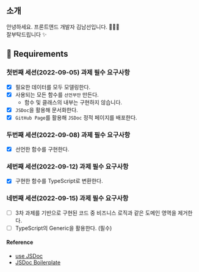 ## 소개

안녕하세요. 프론트앤드 개발자 김남선입니다. 👩🏻‍💻  
잘부탁드립니다 ✨

## 📝 Requirements

### 첫번째 세션(2022-09-05) 과제 필수 요구사항

- [x] 필요한 데이터를 모두 모델링한다.
- [x] 사용되는 모든 함수를 `선언부만` 만든다.
  - 함수 및 클래스의 내부는 구현하지 않습니다.
- [x] `JSDoc`을 활용해 문서화한다.
- [x] `GitHub Page`를 활용해 `JSDoc` 정적 페이지를 배포한다.

### 두번째 세션(2022-09-08) 과제 필수 요구사항

- [x] 선언한 함수를 구현한다.

### 세번째 세션(2022-09-12) 과제 필수 요구사항

- [x] 구현한 함수를 TypeScript로 변환한다.

### 네번째 세션(2022-09-15) 과제 필수 요구사항

- [ ] 3차 과제를 기반으로 구현된 코드 중 비즈니스 로직과 같은 도메인 영역을 제거한다.
- [ ] TypeScript의 Generic을 활용한다. (필수)

#### Reference

- [use JSDoc](https://jsdoc.app)
- [JSDoc Boilerplate](https://github.com/pocojang/jsdoc-boilerplate)
